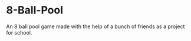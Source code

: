 # 8-Ball-Pool
An 8 ball pool game made with the help of a bunch of friends as a project for school.
